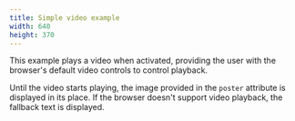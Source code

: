 ```yaml
---
title: Simple video example
width: 640
height: 370
---
```


This example plays a video when activated, providing the user with the browser's default video controls to control playback.

Until the video starts playing, the image provided in the `poster` attribute is displayed in its place. If the browser doesn't support video playback, the fallback text is displayed.
